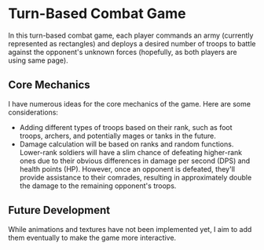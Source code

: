 # Turn-Based Combat Game

In this turn-based combat game, each player commands an army (currently represented as rectangles) and deploys a desired number of troops to battle against the opponent's unknown forces (hopefully, as both players are using same page).

## Core Mechanics

I have numerous ideas for the core mechanics of the game. Here are some considerations:

- Adding different types of troops based on their rank, such as foot troops, archers, and potentially mages or tanks in the future.
- Damage calculation will be based on ranks and random functions. Lower-rank soldiers will have a slim chance of defeating higher-rank ones due to their obvious differences in damage per second (DPS) and health points (HP). However, once an opponent is defeated, they'll provide assistance to their comrades, resulting in approximately double the damage to the remaining opponent's troops.

## Future Development

While animations and textures have not been implemented yet, I aim to add them eventually to make the game more interactive.


